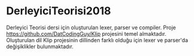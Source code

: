 # DerleyiciTeorisi2018
Derleyici Teorisi dersi için oluşturulan lexer, parser ve compiler.
Proje https://github.com/DatCodingGuy/Klip projesini temel almaktadır.
Oluşturulan dil Klip projesinin dillinden farklı olduğu için lexer ve parser'da değişiklikler bulunmaktadır.

